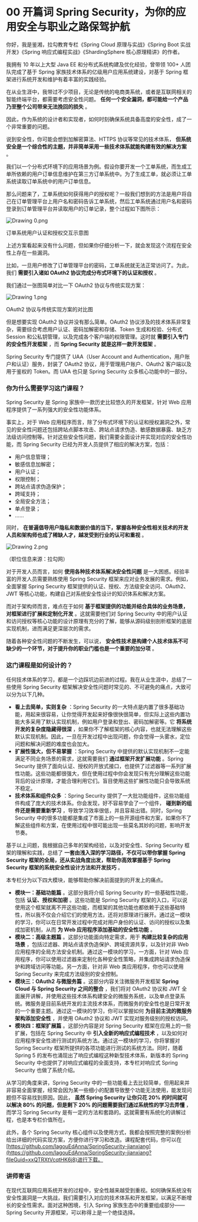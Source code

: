 # 00 开篇词 Spring Security，为你的应用安全与职业之路保驾护航

你好，我是鉴湘，拉勾教育专栏《Spring Cloud 原理与实战》《Spring Boot 实战开发》《Spring 响应式编程实战》《ShardingSphere 核心原理精讲》的作者。

我拥有 10 年以上大型 Java EE 和分布式系统构建及优化经验，曾带领 100+ 人团队完成了基于 Spring 家族技术体系的亿级用户应用系统建设，对基于 Spring 框架进行系统开发和维护有着丰富的实践经验。

在从业生涯中，我带过不少项目，无论是传统的电商类系统，或者是互联网相关的智能终端平台，都需要考虑安全性问题。 **任何一个安全漏洞，都可能给一个产品乃至整个公司带来无法挽回的损失** 。

因此，作为系统的设计者和实现者，如何时刻确保系统具备高度的安全性，成了一个非常重要的问题。

说到安全性，你可能会想到加解密算法、HTTPS 协议等常见的技术体系， **但系统安全是一个综合性的主题，并非简单采用一些技术体系就能构建有效的解决方案** 。

我们以一个分布式环境下的应用场景为例。假设你要开发一个工单系统，而生成工单所依赖的用户订单信息维护在第三方订单系统中。为了生成工单，就必须让工单系统读取订单系统中的用户订单信息。

那么问题来了，工单系统如何获得用户的授权呢？一般我们想到的方法是用户将自己在订单管理平台上用户名和密码告诉工单系统，然后工单系统通过用户名和密码登录到订单管理平台并读取用户的订单记录，整个过程如下图所示：

![Drawing 0.png](assets/CioPOWC3WquAXuQVAACRr8Z_UXc476.png)

订单系统用户认证和授权交互示意图

上述方案看起来没有什么问题，但如果你仔细分析一下，就会发现这个流程在安全性上存在一些漏洞。

比如，一旦用户修改了订单管理平台的密码，工单系统就无法正常访问了。为此，我们 **需要引入诸如 OAuth2 协议完成分布式环境下的认证和授权** 。

我们通过一张图简单对比一下 OAuth2 协议与传统实现方案：

![Drawing 1.png](assets/CioPOWC3WrKADX7QAACv6cIqFgQ494.png)

OAuth2 协议与传统实现方案的对比图

但是想要实现 OAuth2 协议并没有那么简单。OAuth2 协议涉及的技术体系非常复杂，需要综合考虑用户认证、密码加解密和存储、Token 生成和校验、分布式 Session 和公私钥管理，以及完成各个客户端的权限管理。这时就 **需要引入专门的安全性开发框架** ，而 **Spring Security 就是这样一款开发框架** 。

Spring Security 专门提供了 UAA（User Account and Authentication，用户账户和认证）服务，封装了 OAuth2 协议，用于管理用户账户、OAuth2 客户端以及用于鉴权的 Token。而 UAA 也只是 Spring Security 众多核心功能中的一部分。

### 你为什么需要学习这门课程？

Spring Security 是 Spring 家族中一款历史比较悠久的开发框架，针对 Web 应用程序提供了一系列强大的安全性功能体系。

事实上，对于 Web 应用程序而言，除了分布式环境下的认证和授权漏洞之外，常见的安全性问题还包括跨站点脚本攻击、跨站点请求伪造、敏感数据暴露、缺乏方法级访问控制等。针对这些安全性问题，我们需要全面设计并实现对应的安全性功能，而 Spring Security 已经为开发人员提供了相应的解决方案，包括：

- 用户信息管理；
- 敏感信息加解密；
- 用户认证；
- 权限控制；
- 跨站点请求伪造保护；
- 跨域支持；
- 全局安全方法；
- 单点登录；
- ……

同时， **在普遍倡导用户隐私和数据价值的当下，掌握各种安全性相关技术的开发人员和架构师也成了稀缺人才，越发受到行业的认可和重视** 。

![Drawing 2.png](assets/CioPOWC3WrqAGPu1AAClhPaa34E826.png)

（职位信息来源：拉勾网）

对于开发人员而言，如何 **使用各种技术体系解决安全性问题** 是一大困惑。经验丰富的开发人员需要熟练使用 Spring Security 框架来应对业务发展的需求。例如，全面掌握 Spring Security 框架提供的认证、授权、方法级安全访问、OAuth2、JWT 等核心功能，构建自己对系统安全性设计的知识体系和解决方案。

而对于架构师而言，难点在于如何 **基于框架提供的功能并结合具体的业务场景，对框架进行扩展和定制化开发** 。这就需要他们对 Spring Security 中的用户认证和访问授权等核心功能的设计原理有充分的了解，能够从源码级别剖析框架的底层实现机制，进而满足更深层次的需求。

随着各种安全性问题的不断发生，可以说， **安全性技术是构建个人技术体系不可缺少的一个环节，对于提升你的职业门槛也是一个重要的加分项** 。

### 这门课程是如何设计的？

任何技术体系的学习，都是一个边踩坑边前进的过程。我在从业生涯中，总结了一些使用 Spring Security 框架解决安全性问题时常见的、不可避免的痛点，大致可以分为以下几种。

- **看上去简单，实则复杂** ：Spring Security 的一大特点是内置了很多基础功能，用起来很容易，让你觉得开发起来好像很快很简单，但实际上这些内置功能大多采用了默认实现机制，例如用户登录和登出、密码加解密等。它 **将系统开发的复杂度隐藏得很深** ，如果你不了解框架的核心内容，也就无法理解这些默认实现机制。因此，一旦在开发过程中出现问题，你会觉得一头雾水，定位问题和解决问题的难度也会加大。
- **扩展性强大，但不易掌握** ：Spring Security 中提供的默认实现机制不一定能满足不同业务场景的需求，这就需要我们 **通过框架开发扩展功能** 。Spring Security 提供了面向认证、授权的开放式接口，也提供了过滤器等一系列扩展性功能。这些功能都很强大，但在使用过程中你会发现只有充分理解这些功能背后的设计原理，才能合理利用它们。盲目使用这些扩展性功能只会导致系统不稳定。
- **技术体系和组件众多** ：Spring Security 提供了一大批功能组件，这些功能组件构成了庞大的技术体系。你会发现，好不容易学会了一个组件， **碰到新的组件还是需要重新学习** ，导致学习效率很低，并且容易出错。同时，Spring Security 中的很多功能都是集成了市面上的一些开源组件和方案，如果你不了解这些组件和方案，在使用过程中很可能出现一些莫名其妙的问题，影响开发节奏。

基于以上问题，我根据自己多年的架构经验，以及对安全性、Spring Security 框架的理解和实践，总结了 **一套由浅入深的学习路径，不仅可以带你掌握 Spring Security 框架的全局，还从实战角度出发，帮助你高效掌握基于 Spring Security 框架的系统安全性设计方法和开发技巧** 。

本专栏分为以下四大模块，能够帮助你解决前面提到的开发上的痛点。

- **模块一：基础功能篇** 。这部分我将介绍 Spring Security 的一些基础性功能，包括 **认证、授权和加密** 。这些功能是 Spring Security 框架的入口，可以说使用这个框架就离不开这些功能，而框架的其他功能也都依赖于这些基础特性，所以我不仅会介绍它们的使用方法，还将对原理进行展开。通过这一模块的学习，你可以在日常开发过程中完成对用户身份的认证、访问的授权以及集成加密机制，从而 **为 Web 应用程序添加基础的安全性功能** 。
- **模块二：高级主题篇** 。这部分功能面向特定需求，用于 **构建比较复杂的应用场景** ，包括过滤器、跨站点请求伪造保护、跨域资源共享，以及针对非 Web 应用程序的全局方法安全机制。通过这一模块的学习，一方面，针对 Web 应用程序，你可以使用过滤器来定制化各种安全性策略，并集成跨站请求伪造保护和跨域访问等功能。另一方面，针对非 Web 类应用程序，你也可以使用 Spring Security 来完成方法级别的安全控制。
- **模块三：OAuth2 与微服务篇** 。这部分内容关注微服务开发框架 **Spring Cloud 与 Spring Security 之间的整合** ，我们将对 OAuth2 协议和 JWT 全面展开讲解，并使用这些技术体系构建安全的微服务系统，以及单点登录系统。微服务是目前系统开发的主流技术体系，而微服务的安全性也是日常开发的一个重要主题。通过这一模块的学习，你可以掌握如何 **为目前主流的微服务架构添加安全性** ，并使用 OAuth2 协议和 JWT 实现对服务级别的授权访问。
- **模块四：框架扩展篇** 。这部分内容是对 Spring Security 框架在应用上的一些扩展，包括在 Spring Security 中 **引入全新的响应式编程技术** ，以及如何对应用程序安全性进行测试的系统方法。通过这一模块的学习，你将掌握对 Spring Security 框架所提供的各项功能进行测试的系统方法。同时，随着 Spring 5 的发布也涌现出了响应式编程这种新型技术体系，新版本的 Spring Security 中也提供了对响应式编程的全面支持，本专栏对响应式 Spring Security 也做了系统介绍。

从学习的角度来讲，Spring Security 中的一些功能看上去比较简单，但用起来并非容易全面掌握，经常会因为某一些细小的配置导致整个功能无法使用，能发现问题但不容易找到原因。因此， **虽然 Spring Security 让你只花 20% 的时间就可以解决 80% 的问题，但是剩下 20% 的问题需要我们通过系统性的学习去弄懂** ，而学习 Spring Security 是有一定的方法和套路的。这就需要有系统化的讲解过程，也是本专栏价值所在。

此外，各个 Spring Security 核心组件以及使用方式，我都会按照完整的案例分析给出详细的代码实现方案，方便你进行学习和改造。课程配套代码，你可以在[https://github.com/lagouEdAnna/SpringSecurity-jianxiang](https://github.com/lagouEdAnna/SpringSecurity-jianxiang?fileGuid=xxQTRXtVcqtHK6j8)进行下载。

### 讲师寄语

在现代互联网应用系统开发的过程中，安全性越来越受到重视。如何确保系统没有安全性漏洞是一大挑战，我们需要引入对应的技术体系和开发框架，以满足不断增长的安全性需求。面对这种困境，引入 Spring 家族生态中的重要组成部分——Spring Security 开源框架，可以称得上是一个绝佳选择。
